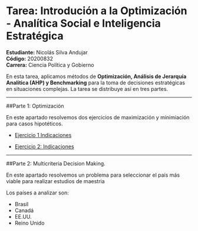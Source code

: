 # Tarea: Introdución a la Optimización - Analítica Social e Inteligencia Estratégica

**Estudiante:** Nicolás Silva Andujar  
**Código:** 20200832  
**Carrera:** Ciencia Política y Gobierno  

En esta tarea, aplicamos métodos de **Optimización, Análisis de Jerarquía Analítica (AHP) y Benchmarking** para la toma de decisiones estratégicas en situaciones complejas. La tarea se distribuye así en tres partes.

----------------------------

##Parte 1: Optimización

En este apartado resolvemos dos ejercicios de maximización y minimiación para casos hipotéticos.

* [Ejercicio 1 Indicaciones](https://docs.google.com/presentation/d/e/2PACX-1vTSq9X74urGAB_5n_MIJ9ZGIboKSvBdokVTBXVLh_qqZnmLRTJioOF431Rzys3Qi9UaFwWXjeq6Wmd5/embed?start=false&loop=false&delayms=3000)


* [Ejercicio 2: Indicaciones](https://docs.google.com/presentation/d/e/2PACX-1vQtBRpIr6Hx1_T0zJ3_DRqsE82YUjx7ZkeEKLdA64fbjtjkmc6Ibf6ebzp6CY69D482IGpG2h9GcsC5/embed?start=false&loop=false&delayms=3000)


--------------------
##Parte 2: Multicriteria Decision Making.

En este apartado resolvemos un problema para seleccionar el país más viable para realizar estudios de maestria

Los países a analizar son:

* Brasil
* Canadá
* EE.UU.
* Reino Unido
